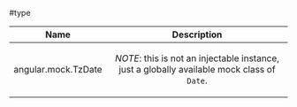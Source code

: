 
#type

| Name | Description |
| :--: | :--: |
| angular.mock.TzDate | <p><em>NOTE</em>: this is not an injectable instance, just a globally available mock class of <code>Date</code>.</p>  |

